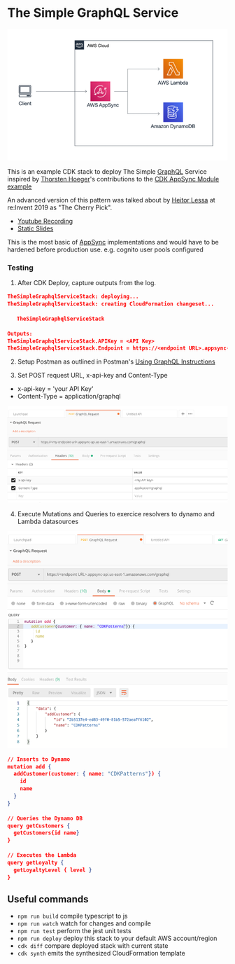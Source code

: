 # The Simple GraphQL Service

![architecture](../img/architecture.png)

This is an example CDK stack to deploy The Simple [GraphQL](https://graphql.org/) Service inspired by [Thorsten Hoeger](https://twitter.com/hoegertn)'s contributions to the [CDK AppSync Module example]( https://docs.aws.amazon.com/cdk/api/latest/docs/aws-appsync-readme.html#usage-example)

An advanced version of this pattern was talked about by [Heitor Lessa](https://twitter.com/heitor_lessa) at re:Invent 2019 as "The Cherry Pick".

* [Youtube Recording](https://www.youtube.com/watch?v=9IYpGTS7Jy0)
* [Static Slides](https://d1.awsstatic.com/events/reinvent/2019/REPEAT_3_Serverless_architectural_patterns_and_best_practices_ARC307-R3.pdf)

This is the most basic of [AppSync](https://aws.amazon.com/appsync/) implementations and would have to be hardened before production use. e.g. cognito user pools configured

### Testing

1. After CDK Deploy, capture outputs from the log.

```json
TheSimpleGraphqlServiceStack: deploying...
TheSimpleGraphqlServiceStack: creating CloudFormation changeset...

   TheSimpleGraphqlServiceStack

Outputs:
TheSimpleGraphqlServiceStack.APIKey = <API Key>
TheSimpleGraphqlServiceStack.Endpoint = https://<endpoint URL>.appsync-api.us-east-1.amazonaws.com/graphql
```

2. Setup Postman as outlined in Postman's [Using GraphQL Instructions](https://learning.postman.com/docs/postman/sending-api-requests/graphql/)

3. Set POST request URL, x-api-key and Content-Type
* x-api-key = 'your API Key'
* Content-Type = application/graphql

![postman](../img/postman-headers.png)

4. Execute Mutations and Queries to exercice resolvers to dynamo and Lambda datasources

![postman](../img/postman-queries.png)

```json
// Inserts to Dynamo
mutation add {
  addCustomer(customer: { name: "CDKPatterns"}) {
    id
    name
  }
}

// Queries the Dynamo DB
query getCustomers {
  getCustomers{id name}
}

// Executes the Lambda
query getLoyalty {
  getLoyaltyLevel { level }
}
```

## Useful commands

 * `npm run build`   compile typescript to js
 * `npm run watch`   watch for changes and compile
 * `npm run test`    perform the jest unit tests
 * `npm run deploy`  deploy this stack to your default AWS account/region
 * `cdk diff`        compare deployed stack with current state
 * `cdk synth`       emits the synthesized CloudFormation template
